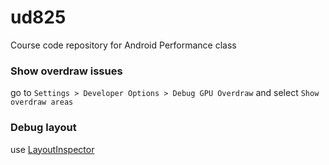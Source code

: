 ud825
=====

Course code repository for Android Performance class

### Show overdraw issues

go to
`Settings > Developer Options > Debug GPU Overdraw`
and select `Show overdraw areas`

### Debug layout

use [LayoutInspector](https://developer.android.com/studio/debug/layout-inspector)
